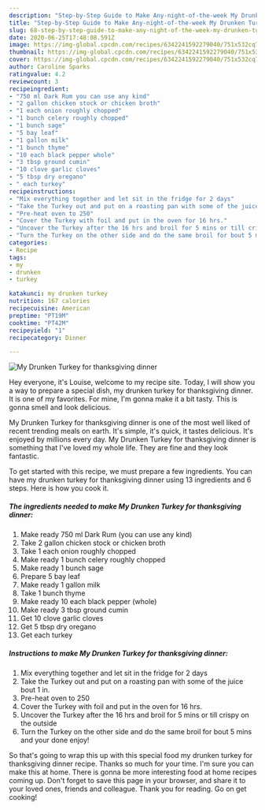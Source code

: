 ```yaml
---
description: "Step-by-Step Guide to Make Any-night-of-the-week My Drunken Turkey for thanksgiving dinner"
title: "Step-by-Step Guide to Make Any-night-of-the-week My Drunken Turkey for thanksgiving dinner"
slug: 68-step-by-step-guide-to-make-any-night-of-the-week-my-drunken-turkey-for-thanksgiving-dinner
date: 2020-06-25T17:48:08.591Z
image: https://img-global.cpcdn.com/recipes/6342241592279040/751x532cq70/my-drunken-turkey-for-thanksgiving-dinner-recipe-main-photo.jpg
thumbnail: https://img-global.cpcdn.com/recipes/6342241592279040/751x532cq70/my-drunken-turkey-for-thanksgiving-dinner-recipe-main-photo.jpg
cover: https://img-global.cpcdn.com/recipes/6342241592279040/751x532cq70/my-drunken-turkey-for-thanksgiving-dinner-recipe-main-photo.jpg
author: Caroline Sparks
ratingvalue: 4.2
reviewcount: 3
recipeingredient:
- "750 ml Dark Rum you can use any kind"
- "2 gallon chicken stock or chicken broth"
- "1 each onion roughly chopped"
- "1 bunch celery roughly chopped"
- "1 bunch sage"
- "5 bay leaf"
- "1 gallon milk"
- "1 bunch thyme"
- "10 each black pepper whole"
- "3 tbsp ground cumin"
- "10 clove garlic cloves"
- "5 tbsp dry oregano"
- " each turkey"
recipeinstructions:
- "Mix everything together and let sit in the fridge for 2 days"
- "Take the Turkey out and put on a roasting pan with some of the juice bout 1 in."
- "Pre-heat oven to 250"
- "Cover the Turkey with foil and put in the oven for 16 hrs."
- "Uncover the Turkey after the 16 hrs and broil for 5 mins or till crispy on the outside"
- "Turn the Turkey on the other side and do the same broil for bout 5 mins and your done enjoy!"
categories:
- Recipe
tags:
- my
- drunken
- turkey

katakunci: my drunken turkey 
nutrition: 167 calories
recipecuisine: American
preptime: "PT19M"
cooktime: "PT42M"
recipeyield: "1"
recipecategory: Dinner

---
```



![My Drunken Turkey for thanksgiving dinner](https://img-global.cpcdn.com/recipes/6342241592279040/751x532cq70/my-drunken-turkey-for-thanksgiving-dinner-recipe-main-photo.jpg)

Hey everyone, it's Louise, welcome to my recipe site. Today, I will show you a way to prepare a special dish, my drunken turkey for thanksgiving dinner. It is one of my favorites. For mine, I'm gonna make it a bit tasty. This is gonna smell and look delicious.

My Drunken Turkey for thanksgiving dinner is one of the most well liked of recent trending meals on earth. It's simple, it's quick, it tastes delicious. It's enjoyed by millions every day. My Drunken Turkey for thanksgiving dinner is something that I've loved my whole life. They are fine and they look fantastic.




To get started with this recipe, we must prepare a few ingredients. You can have my drunken turkey for thanksgiving dinner using 13 ingredients and 6 steps. Here is how you cook it.

<!--inarticleads1-->

##### The ingredients needed to make My Drunken Turkey for thanksgiving dinner:

1. Make ready 750 ml Dark Rum (you can use any kind)
1. Take 2 gallon chicken stock or chicken broth
1. Take 1 each onion roughly chopped
1. Make ready 1 bunch celery roughly chopped
1. Make ready 1 bunch sage
1. Prepare 5 bay leaf
1. Make ready 1 gallon milk
1. Take 1 bunch thyme
1. Make ready 10 each black pepper (whole)
1. Make ready 3 tbsp ground cumin
1. Get 10 clove garlic cloves
1. Get 5 tbsp dry oregano
1. Get  each turkey




<!--inarticleads2-->

##### Instructions to make My Drunken Turkey for thanksgiving dinner:

1. Mix everything together and let sit in the fridge for 2 days
1. Take the Turkey out and put on a roasting pan with some of the juice bout 1 in.
1. Pre-heat oven to 250
1. Cover the Turkey with foil and put in the oven for 16 hrs.
1. Uncover the Turkey after the 16 hrs and broil for 5 mins or till crispy on the outside
1. Turn the Turkey on the other side and do the same broil for bout 5 mins and your done enjoy!




So that's going to wrap this up with this special food my drunken turkey for thanksgiving dinner recipe. Thanks so much for your time. I'm sure you can make this at home. There is gonna be more interesting food at home recipes coming up. Don't forget to save this page in your browser, and share it to your loved ones, friends and colleague. Thank you for reading. Go on get cooking!

